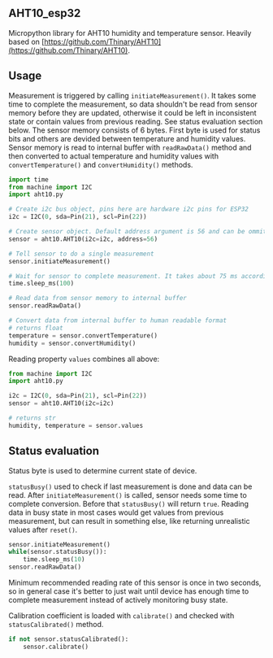 ## AHT10_esp32
Micropython library for AHT10 humidity and temperature sensor.
Heavily based on [https://github.com/Thinary/AHT10](https://github.com/Thinary/AHT10).


## Usage

Measurement is triggered by calling `initiateMeasurement()`. It takes some time to complete the measurement, so data shouldn't be read from sensor memory before they are updated, otherwise it could be left in inconsistent state or contain values from previous reading. See status evaluation section below.
The sensor memory consists of 6 bytes. First byte is used for status bits and others are devided between temperature and humidity values. Sensor memory is read to internal buffer with `readRawData()` method and then converted to actual temperature and humidity values with `convertTemperature()` and `convertHumidity()` methods. 


```python
import time
from machine import I2C
import aht10.py

# Create i2c bus object, pins here are hardware i2c pins for ESP32
i2c = I2C(0, sda=Pin(21), scl=Pin(22))

# Create sensor object. Default address argument is 56 and can be ommited
sensor = aht10.AHT10(i2c=i2c, address=56)

# Tell sensor to do a single measurement
sensor.initiateMeasurement()

# Wait for sensor to complete measurement. It takes about 75 ms according to manual
time.sleep_ms(100)

# Read data from sensor memory to internal buffer
sensor.readRawData()

# Convert data from internal buffer to human readable format
# returns float
temperature = sensor.convertTemperature()
humidity = sensor.convertHumidity()
```

Reading property `values` combines all above:

```python
from machine import I2C
import aht10.py

i2c = I2C(0, sda=Pin(21), scl=Pin(22))
sensor = aht10.AHT10(i2c=i2c)

# returns str
humidity, temperature = sensor.values
```

## Status evaluation

Status byte is used to determine current state of device.


`statusBusy()` used to check if last measurement is done and data can be read. After `initiateMeasurement()` is called, sensor needs some time to complete conversion. Before that `statusBusy()` will return `true`. Reading data in busy state in most cases would get values from previous measurement, but can result in something else, like returning unrealistic values after `reset()`.

```python
sensor.initiateMeasurement()
while(sensor.statusBusy()):
    time.sleep_ms(10)
sensor.readRawData()
```

Minimum recommended reading rate of this sensor is once in two seconds, so in general case it's better to just wait until device has enough time to complete measurement instead of actively monitoring busy state.


Calibration coefficient is loaded with `calibrate()` and checked with `statusCalibrated()` method.

```python
if not sensor.statusCalibrated():
    sensor.calibrate()
```

